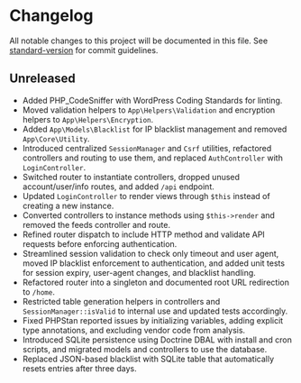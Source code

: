 # Changelog

All notable changes to this project will be documented in this file.
See [standard-version](https://github.com/conventional-changelog/standard-version) for commit guidelines.

## Unreleased
- Added PHP_CodeSniffer with WordPress Coding Standards for linting.
- Moved validation helpers to `App\Helpers\Validation` and encryption helpers to `App\Helpers\Encryption`.
- Added `App\Models\Blacklist` for IP blacklist management and removed `App\Core\Utility`.
- Introduced centralized `SessionManager` and `Csrf` utilities, refactored controllers and routing to use them, and replaced `AuthController` with `LoginController`.
- Switched router to instantiate controllers, dropped unused account/user/info routes, and added `/api` endpoint.
- Updated `LoginController` to render views through `$this` instead of creating a new instance.
- Converted controllers to instance methods using `$this->render` and removed the feeds controller and route.
- Refined router dispatch to include HTTP method and validate API requests before enforcing authentication.
- Streamlined session validation to check only timeout and user agent, moved IP blacklist enforcement to authentication, and added unit tests for session expiry, user-agent changes, and blacklist handling.
- Refactored router into a singleton and documented root URL redirection to `/home`.
- Restricted table generation helpers in controllers and `SessionManager::isValid` to internal use and updated tests accordingly.
- Fixed PHPStan reported issues by initializing variables, adding explicit type annotations, and excluding vendor code from analysis.
- Introduced SQLite persistence using Doctrine DBAL with install and cron scripts, and migrated models and controllers to use the database.
- Replaced JSON-based blacklist with SQLite table that automatically resets entries after three days.
